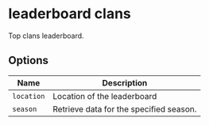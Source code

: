 # leaderboard clans

Top clans leaderboard.

## Options

| Name       | Description                             |
| ---------- | --------------------------------------- |
| `location` | Location of the leaderboard             |
| `season`   | Retrieve data for the specified season. |
